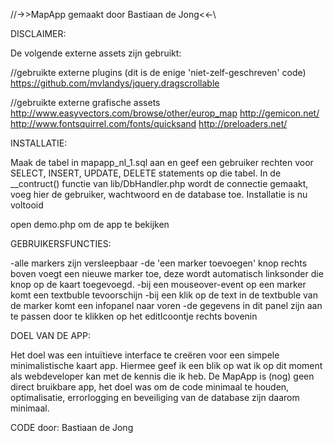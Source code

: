 //->>MapApp gemaakt door Bastiaan de Jong<<-\\

DISCLAIMER:

De volgende externe assets zijn gebruikt:

//gebruikte externe plugins (dit is de enige 'niet-zelf-geschreven' code)
https://github.com/mvlandys/jquery.dragscrollable

//gebruikte externe grafische assets
http://www.easyvectors.com/browse/other/europ_map
http://gemicon.net/
http://www.fontsquirrel.com/fonts/quicksand
http://preloaders.net/



INSTALLATIE:

Maak de tabel in mapapp_nl_1.sql aan en geef een gebruiker rechten voor SELECT, INSERT, UPDATE, DELETE statements op die tabel.
In de __contruct() functie van lib/DbHandler.php wordt de connectie gemaakt, voeg hier de gebruiker, wachtwoord en de database toe.
Installatie is nu voltooid

open demo.php om de app te bekijken


GEBRUIKERSFUNCTIES:

-alle markers zijn versleepbaar
-de 'een marker toevoegen' knop rechts boven voegt een nieuwe marker toe,
    deze wordt automatisch linksonder die knop op de kaart toegevoegd.
-bij een mouseover-event op een marker komt een textbuble tevoorschijn
-bij een klik op de text in de textbuble van de marker komt een infopanel naar voren
-de gegevens in dit panel zijn aan te passen door te klikken op het editIcoontje rechts bovenin



DOEL VAN DE APP:

Het doel was een intuïtieve interface te creëren voor een simpele minimalistische kaart app.
Hiermee geef ik een blik op wat ik op dit moment als webdeveloper kan met de kennis die ik heb.
De MapApp is (nog) geen direct bruikbare app, het doel was om de code minimaal te houden,
optimalisatie, errorlogging en beveiliging van de database zijn daarom minimaal.



CODE door:
Bastiaan de Jong
